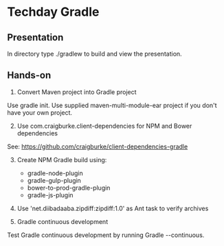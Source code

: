 # Techday Gradle

## Presentation

In directory type ./gradlew to build and view the presentation.

## Hands-on

1. Convert Maven project into Gradle project

Use gradle init.
Use supplied maven-multi-module-ear project if you don't have your own project.

2. Use com.craigburke.client-dependencies for NPM and Bower dependencies

See: https://github.com/craigburke/client-dependencies-gradle

3. Create NPM Gradle build using:

   - gradle-node-plugin
   - gradle-gulp-plugin
   - bower-to-prod-gradle-plugin
   - gradle-js-plugin

4. Use 'net.diibadaaba.zipdiff:zipdiff:1.0' as Ant task to verify archives

5. Gradle continuous development

Test Gradle continuous development by running Gradle --continuous.
